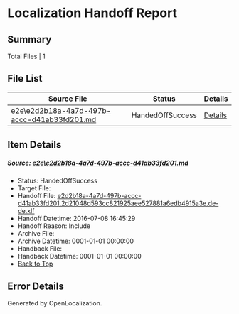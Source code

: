 # <a name='report-top'></a> Localization Handoff Report

## Summary
 Total Files | 1

## File List
 Source File | Status | Details 
 ----------- | ------ | ------- 
 [e2e\e2d2b18a-4a7d-497b-accc-d41ab33fd201.md](https://github.com/OpenLocalizationTestOrg/oltest/blob/de9bd7d6473aa2a458855aa06f9aec7df422f70c/e2e/e2d2b18a-4a7d-497b-accc-d41ab33fd201.md) | HandedOffSuccess | [Details](#8a87c1afbbee2bebe1b8f98c7a06a89a82b393195)

## Item Details
##### <a name='8a87c1afbbee2bebe1b8f98c7a06a89a82b393195'></a> Source: [e2e\e2d2b18a-4a7d-497b-accc-d41ab33fd201.md](https://github.com/OpenLocalizationTestOrg/oltest/blob/de9bd7d6473aa2a458855aa06f9aec7df422f70c/e2e/e2d2b18a-4a7d-497b-accc-d41ab33fd201.md)
* Status: HandedOffSuccess
* Target File: 
* Handoff File: [e2d2b18a-4a7d-497b-accc-d41ab33fd201.2d21048d593cc821925aee527881a6edb4915a3e.de-de.xlf](https://github.com/OpenLocalizationTestOrg/olhandoff-e2e/blob/a5d94d23154a83104e4fc750af78467660f0f514/ol-handoff/OpenLocalizationTestOrg/oltest-dede-fly/ci/ht/e2d2b18a-4a7d-497b-accc-d41ab33fd201.2d21048d593cc821925aee527881a6edb4915a3e.de-de.xlf)
* Handoff Datetime: 2016-07-08 16:45:29
* Handoff Reason: Include
* Archive File: 
* Archive Datetime: 0001-01-01 00:00:00
* Handback File: 
* Handback Datetime: 0001-01-01 00:00:00
* [Back to Top](#report-top)


## Error Details

Generated by OpenLocalization.
